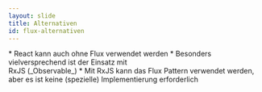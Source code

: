 ```yaml
---
layout: slide
title: Alternativen
id: flux-alternativen
---
```

<section markdown="1">
* React kann auch ohne Flux verwendet werden
* Besonders vielversprechend ist der Einsatz mit<br/>
  RxJS (_Observable_)
* Mit RxJS kann das Flux Pattern verwendet werden,<br/>
  aber es ist keine (spezielle) Implementierung erforderlich
</section>

<section markdown="1">
</section>
